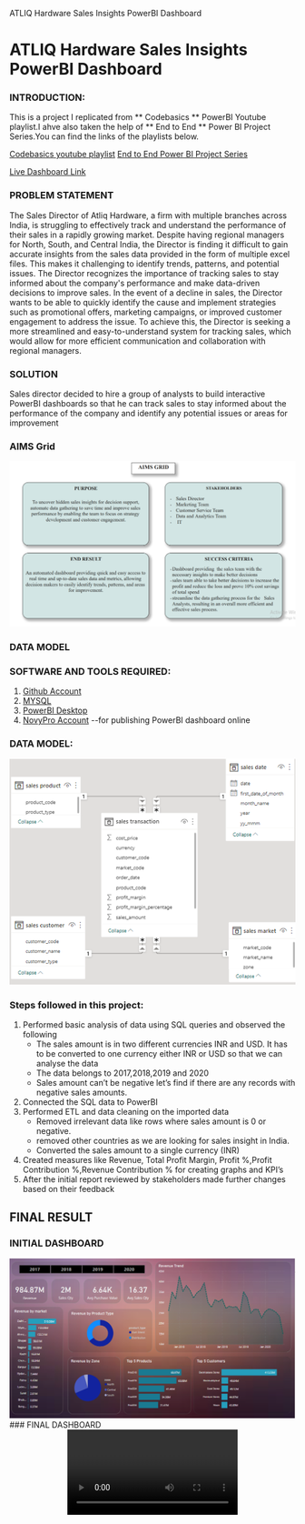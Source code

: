 ATLIQ Hardware Sales Insights PowerBI Dashboard
# ATLIQ Hardware Sales Insights PowerBI Dashboard
### INTRODUCTION:
This is a project I replicated from ** Codebasics ** PowerBI Youtube playlist.I ahve also taken the help of ** End to End ** Power BI Project Series.You can find the links of the playlists below.

[Codebasics youtube playlist](https://www.youtube.com/playlist?list=PLeo1K3hjS3uva8pk1FI3iK9kCOKQdz1I9)
[End to End Power BI Project Series](https://www.youtube.com/playlist?list=PLI0saxAvhd_MSvNrl1F70cJKIlwolI2DO)

[Live Dashboard Link](https://app.powerbi.com/view?r=eyJrIjoiMmJmMzRjYjgtOTZhNy00ZGVkLTg2YjEtZTY0MDcxMDM3ZGRiIiwidCI6ImRmODY3OWNkLWE4MGUtNDVkOC05OWFjLWM4M2VkN2ZmOTVhMCJ9&pageName=ReportSection40e6fb4b5493ba29ec91)

### PROBLEM STATEMENT
The Sales Director of Atliq Hardware, a firm with multiple branches across India, is struggling to effectively track and understand the performance of their sales in a rapidly growing market. Despite having regional managers for North, South, and Central India, the Director is finding it difficult to gain accurate insights from the sales data provided in the form of multiple excel files. This makes it challenging to identify trends, patterns, and potential issues. The Director recognizes the importance of tracking sales to stay informed about the company's performance and make data-driven decisions to improve sales. In the event of a decline in sales, the Director wants to be able to quickly identify the cause and implement strategies such as promotional offers, marketing campaigns, or improved customer engagement to address the issue. To achieve this, the Director is seeking a more streamlined and easy-to-understand system for tracking sales, which would allow for more efficient communication and collaboration with regional managers.

### SOLUTION
Sales director decided to hire a group of analysts to build interactive PowerBI dashboards so that he can track sales to stay informed about the performance of the company and identify any potential issues or areas for improvement

### AIMS Grid

<div align="center">
<img height:"100" width:"100" src="https://github.com/bavithaboina/SalesInsightsDashboard/blob/main/images/AimsGrid.png">
</div>

### DATA MODEL

### SOFTWARE AND TOOLS REQUIRED:

1. [Github Account](https://github.com)
2. [MYSQL](https://www.mysql.com/downloads/)
3. [PowerBI Desktop](https://www.microsoft.com/en-us/download/details.aspx?id=58494)
4. [NovyPro Account](https://www.novypro.com/)  --for publishing PowerBI dashboard online

### DATA MODEL:
<div align="center" >
<img height:"100" width:"100" src="https://github.com/bavithaboina/SalesInsightsDashboard/blob/main/images/Sales_Insights_DataModel.png">
</div>



### Steps followed in this project:
1. Performed basic analysis of data using SQL queries and observed the following
    *   The sales amount is in two different currencies INR and USD. It has to be converted to one currency either INR or USD so that we can analyse the data
    *   The data belongs to 2017,2018,2019 and 2020
    *   Sales amount can’t be negative let’s find if there are any records with negative sales amounts.
2. Connected the SQL data to PowerBI
3. Performed ETL and data cleaning on the imported data
    *   Removed irrelevant data like rows where sales amount is 0 or negative.
    *   removed other countries as we are looking for sales insight in India.
    *   Converted the sales amount to a single currency (INR)
4. Created measures like Revenue, Total Profit Margin, Profit %,Profit Contribution %,Revenue Contribution % for creating graphs and KPI’s
5. After the initial report reviewed by stakeholders made further changes based on their feedback

## FINAL RESULT

### INITIAL DASHBOARD
<div align="center">
<img height:"100" width:"100" src="https://github.com/bavithaboina/SalesInsightsDashboard/blob/main/images/inital_sales_inisghts_dahsboard.png">
</div>
### FINAL DASHBOARD 
<div align="center">
<video src='https://github.com/bavithaboina/SalesInsightsDashboard/blob/main/images/Microsoft-Power-BI-Google-Chrome.gif'/>
</div>
